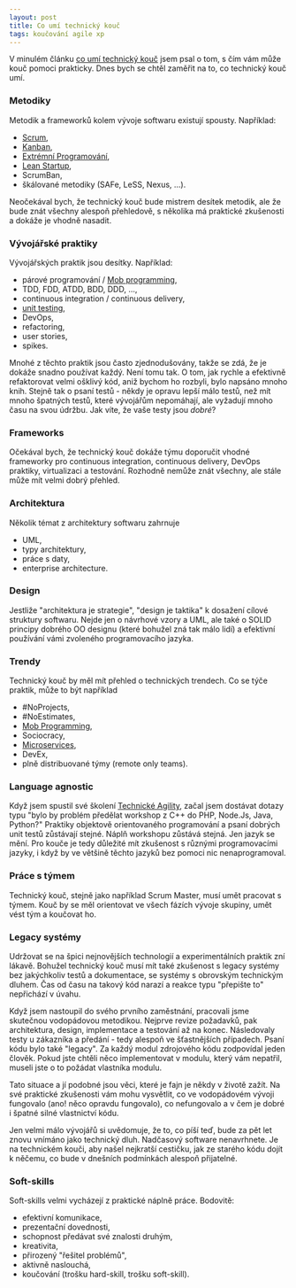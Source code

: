 ```yaml
---
layout: post
title: Co umí technický kouč
tags: koučování agile xp
---
```


V minulém článku [co umí technický kouč](/co-dela-technicky-kouc) jsem psal o tom, s čím vám
může kouč pomoci prakticky. Dnes bych se chtěl zaměřit na to, co technický kouč umí.

### Metodiky

Metodik a frameworků kolem vývoje softwaru existují spousty. Například:

- [Scrum](/ceska-scrum-guide),
- [Kanban](/principy-kanbanu),
- [Extrémní Programování](/workshop-technicka-agilita),
- [Lean Startup](/lean-startup),
- ScrumBan,
- škálované metodiky (SAFe, LeSS, Nexus, ...).

Neočekával bych, že technický kouč bude mistrem desítek metodik, ale že bude znát všechny alespoň
přehledově, s několika má praktické zkušenosti a dokáže je vhodně nasadit.

### Vývojářské praktiky

Vývojářských praktik jsou desítky. Například:

- párové programování / [Mob programming](/mob-programming-dejte-mu-sanci),
- TDD, FDD, ATDD, BDD, DDD, ...,
- continuous integration / continuous delivery,
- [unit testing](/unit-testing),
- DevOps,
- refactoring,
- user stories,
- spikes.

Mnohé z těchto praktik jsou často zjednodušovány, takže se zdá, že je dokáže snadno používat každý.
Není tomu tak. O tom, jak rychle a efektivně refaktorovat velmi ošklivý kód, aniž bychom ho rozbyli,
bylo napsáno mnoho knih. Stejně tak o psaní testů - někdy je opravu lepší málo testů, než
mít mnoho špatných testů, které vývojářům nepomáhají, ale vyžadují mnoho času na svou údržbu.
Jak víte, že vaše testy jsou *dobré*?

### Frameworks

Očekával bych, že technický kouč dokáže týmu doporučit vhodné frameworky pro continuous integration,
continuous delivery, DevOps praktiky, virtualizaci a testování.
Rozhodně nemůže znát všechny, ale stále může mít velmi dobrý přehled.

### Architektura

Několik témat z architektury softwaru zahrnuje

- UML,
- typy architektury,
- práce s daty,
- enterprise architecture.

### Design

Jestliže "architektura je strategie", "design je taktika" k dosažení cílové struktury softwaru.
Nejde jen o návrhové vzory a UML, ale také o SOLID principy dobrého OO designu
(které bohužel zná tak málo lidí) a efektivní používání vámi zvoleného programovacího jazyka.

### Trendy

Technický kouč by měl mít přehled o technických trendech. Co se týče praktik, může to být například

- #NoProjects,
- #NoEstimates,
- [Mob Programming](/mob-programming-dejte-mu-sanci),
- Sociocracy,
- [Microservices](/strizliveni-z-microservices),
- DevEx,
- plně distribuované týmy (remote only teams).

### Language agnostic

Když jsem spustil své školení [Technické Agility](/workshop-technicka-agilita),
začal jsem dostávat dotazy typu "bylo by problém předělat workshop z C++ do PHP, Node.Js, Java, Python?"
Praktiky objektově orientovaného programování a psaní dobrých unit testů zůstávají stejné.
Náplň workshopu zůstává stejná. Jen jazyk se mění. Pro kouče je tedy důležité mít zkušenost
s různými programovacími jazyky, i když by ve většině těchto jazyků bez pomoci nic nenaprogramoval.

### Práce s týmem

Technický kouč, stejně jako například Scrum Master, musí umět pracovat s týmem.
Kouč by se měl orientovat ve všech fázích vývoje skupiny, umět vést tým a koučovat ho.

### Legacy systémy

Udržovat se na špici nejnovějších technologií a experimentálních praktik zní lákavě.
Bohužel technický kouč musí mít také zkušenost s legacy systémy bez jakýchkoliv testů a dokumentace, se systémy
s obrovským technickým dluhem. Čas od času na takový kód narazí a reakce typu "přepište to" nepřichází v úvahu.

Když jsem nastoupil do svého prvního zaměstnání, pracovali jsme skutečnou vodopádovou metodikou.
Nejprve revize požadavků, pak architektura, design, implementace a testování až na konec.
Následovaly testy u zákazníka a předání - tedy alespoň ve šťastnějších případech.
Psaní kódu bylo také "legacy". Za každý modul zdrojového kódu zodpovídal jeden člověk.
Pokud jste chtěli něco implementovat v modulu, který vám nepatřil,
museli jste o to požádat vlastníka modulu.

Tato situace a jí podobné jsou věci, které je fajn je někdy v životě zažít.
Na své praktické zkušenosti vám mohu vysvětlit, co ve vodopádovém vývoji fungovalo (ano! něco opravdu fungovalo), co nefungovalo
a v čem je dobré i špatné silné vlastnictví kódu.

Jen velmi málo vývojářů si uvědomuje, že to, co píší teď, bude za pět let znovu vnímáno jako technický dluh.
Nadčasový software nenavrhnete. Je na technickém kouči, aby našel nejkratší cestičku, jak ze starého kódu
dojít k něčemu, co bude v dnešních podmínkách alespoň přijatelné.

### Soft-skills

Soft-skills velmi vycházejí z praktické náplně práce. Bodovitě:

- efektivní komunikace,
- prezentační dovednosti,
- schopnost předávat své znalosti druhým,
- kreativita,
- přirozený "řešitel problémů",
- aktivně naslouchá,
- koučování (trošku hard-skill, trošku soft-skill).

